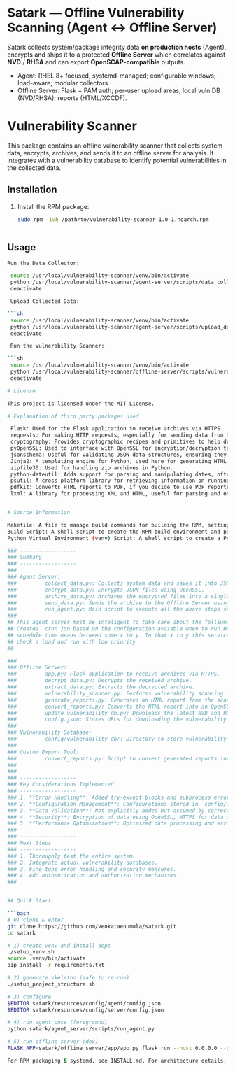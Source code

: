 
# Satark — Offline Vulnerability Scanning (Agent ↔ Offline Server)

Satark collects system/package integrity data **on production hosts** (Agent), encrypts and ships it to a protected **Offline Server** which correlates against **NVD** / **RHSA** and can export **OpenSCAP-compatible** outputs.

- Agent: RHEL 8+ focused; systemd-managed; configurable windows; load-aware; modular collectors.
- Offline Server: Flask + PAM auth; per-user upload areas; local vuln DB (NVD/RHSA); reports (HTML/XCCDF).

# Vulnerability Scanner

This package contains an offline vulnerability scanner that collects system data, encrypts, archives, and sends it to an offline server for analysis. It integrates with a vulnerability database to identify potential vulnerabilities in the collected data.

## Installation

1. Install the RPM package:
   ```sh
   sudo rpm -ivh /path/to/vulnerability-scanner-1.0-1.noarch.rpm



## Usage

    Run the Data Collector:

   ```sh
	source /usr/local/vulnerability-scanner/venv/bin/activate
	python /usr/local/vulnerability-scanner/agent-server/scripts/data_collector.py
	deactivate

    Upload Collected Data:

   ```sh
	source /usr/local/vulnerability-scanner/venv/bin/activate
	python /usr/local/vulnerability-scanner/agent-server/scripts/upload_data.py
	deactivate

    Run the Vulnerability Scanner:

   ```sh
	source /usr/local/vulnerability-scanner/venv/bin/activate
	python /usr/local/vulnerability-scanner/offline-server/scripts/vulnerability_scanner.py
	deactivate

# License

This project is licensed under the MIT License.

# Explanation of third party packages used

    Flask: Used for the Flask application to receive archives via HTTPS.
    requests: For making HTTP requests, especially for sending data from the Agent Server to the Offline Server and downloading vulnerability data.
    cryptography: Provides cryptographic recipes and primitives to help developers implement strong encryption in their applications.
    pyOpenSSL: Used to interface with OpenSSL for encryption/decryption tasks.
    jsonschema: Useful for validating JSON data structures, ensuring they meet predefined schemas.
    Jinja2: A templating engine for Python, used here for generating HTML reports.
    zipfile36: Used for handling zip archives in Python.
    python-dateutil: Adds support for parsing and manipulating dates, often required when handling time-stamped data.
    psutil: A cross-platform library for retrieving information on running processes and system utilization, used for capturing system activity.
    pdfkit: Converts HTML reports to PDF, if you decide to use PDF reports.
    lxml: A library for processing XML and HTML, useful for parsing and extracting data when needed.


# Source Information

Makefile: A file to manage build commands for building the RPM, setting up the virtual environment, and installing dependencies.
Build Script: A shell script to create the RPM build environment and package the project.
Python Virtual Environment (venv) Script: A shell script to create a Python virtual environment and install required dependencies.

### ------------------
### Summary
### ------------------
###
### Agent Server:
###         collect_data.py: Collects system data and saves it into JSON files.
###         encrypt_data.py: Encrypts JSON files using OpenSSL.
###         archive_data.py: Archives the encrypted files into a single zip file.
###         send_data.py: Sends the archive to the Offline Server using HTTPS.
###         run_agent.py: Main script to execute all the above steps sequentially.
###
## This agent server must be inteligent to take care about the folliwng thinsg
## Createa  cron jon based on the configuration avaiable when to run.Here run should be 
## schedule time means between some x to y. In that x to y this service should intelligently finish the above tasks
## check a load and run with low priority
## 

###
### Offline Server:
###         app.py: Flask application to receive archives via HTTPS.
###         decrypt_data.py: Decrypts the received archive.
###         extract_data.py: Extracts the decrypted archive.
###         vulnerability_scanner.py: Performs vulnerability scanning using the extracted data and a vulnerability database. Reads the merged vulnerability database and compares the collected package information against the known vulnerabilities.
###         generate_reports.py: Generates an HTML report from the scanning results.
###         convert_reports.py: Converts the HTML report into an OpenSCAP compatible format.
###         update_vulnerability_db.py: Downloads the latest NVD and RHSA vulnerability data, extracts it, and merges it into a single JSON file.
###         config.json: Stores URLs for downloading the vulnerability databases and other configuration settings.
###
### Vulnerability Database:
###         config/vulnerability_db/: Directory to store vulnerability database files.
###
### Custom Export Tool:
###         convert_reports.py: Script to convert generated reports into OpenSCAP format using xsltproc.
###
###
### ------------------
### Key Considerations Implemented
### ------------------
### 1. **Error Handling**: Added try-except blocks and subprocess error handling.
### 2. **Configuration Management**: Configurations stored in `config/config.json`.
### 3. **Data Validation**: Not explicitly added but assumed by correctly parsing and processing JSON data.
### 4. **Security**: Encryption of data using OpenSSL, HTTPS for data transfer.
### 5. **Performance Optimization**: Optimized data processing and error handling.
###
### ------------------
### Next Steps
### ------------------
### 1. Thoroughly test the entire system.
### 2. Integrate actual vulnerability databases.
### 3. Fine-tune error handling and security measures.
### 4. Add authentication and authorization mechanisms.
###


## Quick Start

```bash
# 0) clone & enter
git clone https://github.com/venkataenumula/satark.git
cd satark

# 1) create venv and install deps
./setup_venv.sh
source .venv/bin/activate
pip install -r requirements.txt

# 2) generate skeleton (safe to re-run)
./setup_project_structure.sh

# 3) configure
$EDITOR satark/resources/config/agent/config.json
$EDITOR satark/resources/config/server/config.json

# 4) run agent once (foreground)
python satark/agent_server/scripts/run_agent.py

# 5) run offline server (dev)
FLASK_APP=satark/offline_server/app/app.py flask run --host 0.0.0.0 --port 5000

For RPM packaging & systemd, see INSTALL.md. For architecture details, see DESIGN.md.


